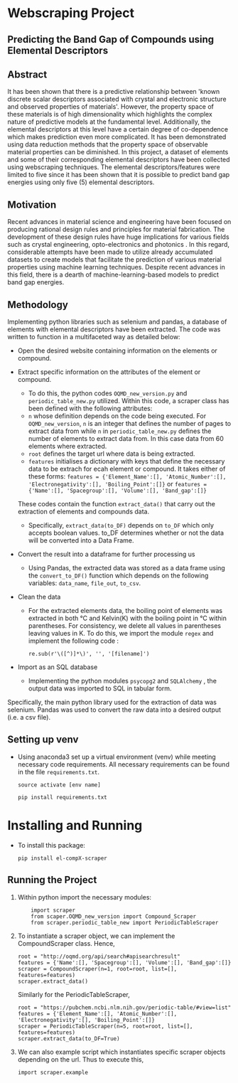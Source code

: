 # Webscraping Project

## Predicting the Band Gap of Compounds using Elemental Descriptors

## Abstract

It has been shown that there is a predictive relationship
between 'known discrete scalar descriptors associated with crystal and electronic structure and observed properties of materials'.
However, the property space of these materials is of high dimensionality which highlights the complex nature of predictive models at the fundamental level. Additionally, the elemental descriptors at this level have a certain degree of co-dependence which makes prediction even more complicated. It has been demonstrated using data reduction methods that the property space of observable material properties can be diminished.  In this project, a dataset of elements and some of their corresponding elemental descriptors have been collected using webscraping techniques. The elemental descriptors/features were limited to five since it has been shown that it is possible to predict band gap energies using only five (5) elemental descriptors.

## Motivation

Recent advances in material science and engineering have been focused on 
producing rational design rules and principles for material fabrication.
The development of these design rules have huge implications for various fields such as crystal engineering, opto-electronics and photonics . In this regard, considerable attempts have been made to utilize already accumulated datasets to create models that facilitate the prediction of various material properties using machine learning techniques. Despite recent advances in this field, there is a dearth of machine-learning-based models to predict band gap energies.

## Methodology

Implementing python libraries such as selenium and pandas, a database of elements with elemental descriptors have been extracted. The code was written to function in a multifaceted way as detailed below:

* Open the desired website containing information on the elements or compound.

* Extract specific information on the attributes of the element or compound.
    * To do this, the python codes ```OQMD_new_version.py``` and ```periodic_table_new.py``` utilized. Within this code, a scraper class has been defined with the following attributes:
    * `n` whose definition depends on the code being executed. For ```OQMD_new_version```, `n` is
    an integer that defines the number of pages to extract data from while `n` in ```periodic_table_new.py``` defines the number of elements to extract data from. In this case data from 60 elements where extracted.
    * `root` defines the target url where data is being extracted.
    * `features` initialises a dictionary with keys that define the necessary data to be extrach for ecah element or compound.
    It takes either of these forms: ```features = {'Element_Name':[], 'Atomic_Number':[], 'Electronegativity':[], 'Boiling_Point':[]}``` or
    ```features = {'Name':[], 'Spacegroup':[], 'Volume':[], 'Band_gap':[]}```

     These codes contain the function ```extract_data()```  that carry out the extraction of elements and compounds data.
    * Specifically, ```extract_data(to_DF)``` depends on ```to_DF``` which only accepts boolean values. to_DF determines whether or not the data will be converted into a Data Frame.

* Convert the result into a dataframe for further processing us
    * Using Pandas, the extracted data was stored as a data frame using the ```convert_to_DF()``` function which depends on the following variables: ```data_name```, ```file_out```, ```to_csv```.

* Clean the data

    * For the extracted elements data, the boiling point of  elements was extracted in both &deg;C and Kelvin(K) with the boiling point in &deg;C within parentheses. For consistency, we delete all values in parentheses leaving values in K. To do this, we import the module ```regex``` and implement the following code :

         ```re.sub(r'\([^)]*\)', '', '[filename]')``` 

* Import as an SQL database
    * Implementing the python modules ```psycopg2``` and ```SQLAlchemy``` , the output data was imported to SQL in     tabular form. 

Specifically, the main python library used for the extraction of data was selenium. Pandas was used to convert the raw data into a desired output (i.e. a csv file).

## Setting up venv

* Using anaconda3 set up a virtual environment (venv) while meeting necessary code requirements. All necessary requirements can be found in the file ```requirements.txt```. 

    ```source activate [env name]```

    ```pip install requirements.txt```

# Installing and Running
* To install this package:

    ```pip install el-compX-scraper```

## Running the Project

1. Within python import the necessary modules:

    ``` 
        import scraper
        from scaper.OQMD_new_version import Compound_Scraper
        from scraper.periodic_table_new import PeriodicTableScraper 
    ```  

2. To instantiate a scraper object, we can implement the CompoundScraper class. Hence,
    ```
    root = "http://oqmd.org/api/search#apisearchresult"
    features = {'Name':[], 'Spacegroup':[], 'Volume':[], 'Band_gap':[]}
    scraper = CompoundScraper(n=1, root=root, list=[], features=features)
    scraper.extract_data()

    ```
    Similarly for the PeriodicTableScraper,
    ```
    root = "https://pubchem.ncbi.nlm.nih.gov/periodic-table/#view=list"
    features = {'Element_Name':[], 'Atomic_Number':[], 'Electronegativity':[], 'Boiling_Point':[]}
    scraper = PeriodicTableScraper(n=5, root=root, list=[], features=features)
    scraper.extract_data(to_DF=True)
    ```
3. We can also example script which instantiates specific scraper objects depending on the url. Thus to execute this,

    ```import scraper.example```









